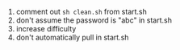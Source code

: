 1) comment out `sh clean.sh` from start.sh
2) don't assume the password is "abc" in start.sh
3) increase difficulty
4) don't automatically pull in start.sh